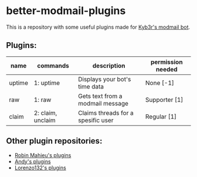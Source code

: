 # better-modmail-plugins
This is a repository with some useful plugins made for [Kyb3r's modmail bot](https://github.com/kyb3r/modmail).

## Plugins:

| name               | commands               | description                        | permission needed  |
|--------------------|------------------------|------------------------------------|--------------------|
| uptime             | 1: uptime              | Displays your bot's time data      | None [-1]          | 
| raw                | 1: raw                 | Gets text from a modmail message   | Supporter  [1]     | 
| claim              | 2: claim, unclaim      | Claims threads for a spesific user | Regular [1]        |



## Other plugin repositories:
- [Robin Mahieu's plugins](https://github.com/robinmahieu/modmail-plugins)
- [Andy's plugins](https://github.com/matrix2113/modmail-plugins)
- [Lorenzo132's plugins](https://github.com/lorenzo132/modmail-plugins)

